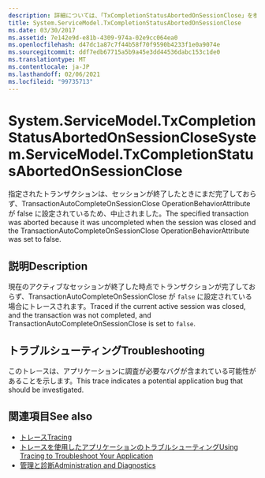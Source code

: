 ```yaml
---
description: 詳細については、「TxCompletionStatusAbortedOnSessionClose」を参照してください。
title: System.ServiceModel.TxCompletionStatusAbortedOnSessionClose
ms.date: 03/30/2017
ms.assetid: 7e142e9d-e81b-4309-974a-02e9cc064ea0
ms.openlocfilehash: d47dc1a87c7f44b58f70f9590b4233f1e0a9074e
ms.sourcegitcommit: ddf7edb67715a5b9a45e3dd44536dabc153c1de0
ms.translationtype: MT
ms.contentlocale: ja-JP
ms.lasthandoff: 02/06/2021
ms.locfileid: "99735713"
---
```

# <a name="systemservicemodeltxcompletionstatusabortedonsessionclose"></a><span data-ttu-id="6501d-103">System.ServiceModel.TxCompletionStatusAbortedOnSessionClose</span><span class="sxs-lookup"><span data-stu-id="6501d-103">System.ServiceModel.TxCompletionStatusAbortedOnSessionClose</span></span>

<span data-ttu-id="6501d-104">指定されたトランザクションは、セッションが終了したときにまだ完了しておらず、TransactionAutoCompleteOnSessionClose OperationBehaviorAttribute が false に設定されているため、中止されました。</span><span class="sxs-lookup"><span data-stu-id="6501d-104">The specified transaction was aborted because it was uncompleted when the session was closed and the TransactionAutoCompleteOnSessionClose OperationBehaviorAttribute was set to false.</span></span>  
  
## <a name="description"></a><span data-ttu-id="6501d-105">説明</span><span class="sxs-lookup"><span data-stu-id="6501d-105">Description</span></span>  

 <span data-ttu-id="6501d-106">現在のアクティブなセッションが終了した時点でトランザクションが完了しておらず、TransactionAutoCompleteOnSessionClose が `false` に設定されている場合にトレースされます。</span><span class="sxs-lookup"><span data-stu-id="6501d-106">Traced if the current active session was closed, and the transaction was not completed, and TransactionAutoCompleteOnSessionClose is set to `false`.</span></span>  
  
## <a name="troubleshooting"></a><span data-ttu-id="6501d-107">トラブルシューティング</span><span class="sxs-lookup"><span data-stu-id="6501d-107">Troubleshooting</span></span>  

 <span data-ttu-id="6501d-108">このトレースは、アプリケーションに調査が必要なバグが含まれている可能性があることを示します。</span><span class="sxs-lookup"><span data-stu-id="6501d-108">This trace indicates a potential application bug that should be investigated.</span></span>  
  
## <a name="see-also"></a><span data-ttu-id="6501d-109">関連項目</span><span class="sxs-lookup"><span data-stu-id="6501d-109">See also</span></span>

- [<span data-ttu-id="6501d-110">トレース</span><span class="sxs-lookup"><span data-stu-id="6501d-110">Tracing</span></span>](index.md)
- [<span data-ttu-id="6501d-111">トレースを使用したアプリケーションのトラブルシューティング</span><span class="sxs-lookup"><span data-stu-id="6501d-111">Using Tracing to Troubleshoot Your Application</span></span>](using-tracing-to-troubleshoot-your-application.md)
- [<span data-ttu-id="6501d-112">管理と診断</span><span class="sxs-lookup"><span data-stu-id="6501d-112">Administration and Diagnostics</span></span>](../index.md)
